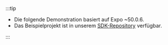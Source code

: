 :::tip

- Die folgende Demonstration basiert auf Expo ~50.0.6.
- Das Beispielprojekt ist in unserem [SDK-Repository](https://github.com/logto-io/react-native/tree/master/packages/rn-sample) verfügbar.

:::
